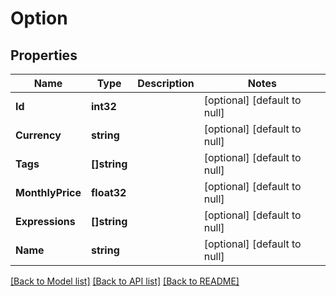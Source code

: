 # Option

## Properties
Name | Type | Description | Notes
------------ | ------------- | ------------- | -------------
**Id** | **int32** |  | [optional] [default to null]
**Currency** | **string** |  | [optional] [default to null]
**Tags** | **[]string** |  | [optional] [default to null]
**MonthlyPrice** | **float32** |  | [optional] [default to null]
**Expressions** | **[]string** |  | [optional] [default to null]
**Name** | **string** |  | [optional] [default to null]

[[Back to Model list]](../README.md#documentation-for-models) [[Back to API list]](../README.md#documentation-for-api-endpoints) [[Back to README]](../README.md)


